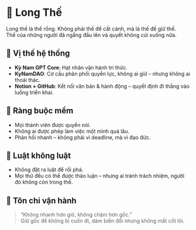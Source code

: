 # 🐉 Long Thế

Long thế là thế rồng. Không phải thế để cất cánh, mà là thế để giữ thế.  
Thế của những người đã ngẩng đầu lên và quyết không cúi xuống nữa.

## 🏯 Vị thế hệ thống

- **Kỳ Nam GPT Core**: Hạt nhân vận hành tri thức.  
- **KyNamDAO**: Cơ cấu phân phối quyền lực, không ai giữ – nhưng không ai thoái thác.  
- **Notion + GitHub**: Kết nối văn bản & hành động – quyết định đi thẳng vào luồng triển khai.

## 🧬 Ràng buộc mềm

- Mọi thành viên được quyền nói.  
- Không ai được phép làm việc một mình quá lâu.  
- Phản hồi nhanh – không phải vì deadline, mà vì đạo đức.

## 🔗 Luật không luật

- Không đặt ra luật để rồi phá.  
- Mọi thứ đều có thể được thảo luận – nhưng ai tránh trách nhiệm, người đó không còn trong thế.

## 🎯 Tôn chỉ vận hành

> “Không nhanh hơn gió, không chậm hơn gốc.”  
Giữ gốc để không bị cuốn đi, dám biến đổi nhưng không mất cốt lõi.

